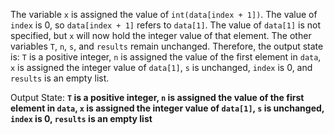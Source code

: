 The variable `x` is assigned the value of `int(data[index + 1])`. The value of `index` is 0, so `data[index + 1]` refers to `data[1]`. The value of `data[1]` is not specified, but `x` will now hold the integer value of that element. The other variables `T`, `n`, `s`, and `results` remain unchanged. Therefore, the output state is: `T` is a positive integer, `n` is assigned the value of the first element in `data`, `x` is assigned the integer value of `data[1]`, `s` is unchanged, `index` is 0, and `results` is an empty list.

Output State: **`T` is a positive integer, `n` is assigned the value of the first element in `data`, `x` is assigned the integer value of `data[1]`, `s` is unchanged, `index` is 0, `results` is an empty list**